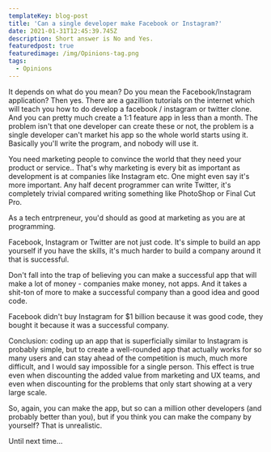 ```yaml
---
templateKey: blog-post
title: 'Can a single developer make Facebook or Instagram?'
date: 2021-01-31T12:45:39.745Z
description: Short answer is No and Yes.
featuredpost: true
featuredimage: /img/Opinions-tag.png
tags:
  - Opinions
---
```

It depends on what do you mean?
Do you mean the Facebook/Instagram application?
Then yes. There are a gazillion tutorials on the internet which will teach you how to do develop a facebook / instagram or twitter clone. And you can pretty much create a 1:1 feature app in less than a month. The problem isn't that one developer can create these or not, the problem is a single developer can't market his app so the whole world starts using it. Basically you'll write the program, and nobody will use it.

You need marketing people to convince the world that they need your product or service.. That's why marketing is every bit as important as development is at companies like Instagram etc. One might even say it's more important. Any half decent programmer can write Twitter, it's completely trivial compared writing something like PhotoShop or Final Cut Pro.

As a tech entrpreneur, you'd should as good at marketing as you are at programming.

Facebook, Instagram or Twitter are not just code. It's simple to build an app yourself if you have the skills, it's much harder to build a company around it that is successful.

Don't fall into the trap of believing you can make a successful app that will make a lot of money - companies make money, not apps. 
And it takes a shit-ton of more to make a successful company than a good idea and good code.

Facebook didn't buy Instagram for $1 billion because it was good code, they bought it because it was a successful company.

Conclusion: coding up an app that is superficially similar to Instagram is probably simple, but to create a well-rounded app that actually works for so many users and can stay ahead of the competition is much, much more difficult, and I would say impossible for a single person. This effect is true even when discounting the added value from marketing and UX teams, and even when discounting for the problems that only start showing at a very large scale.

So, again, you can make the app, but so can a million other developers (and probably better than you), but if you think you can make the company by yourself? That is unrealistic.

Until next time...


